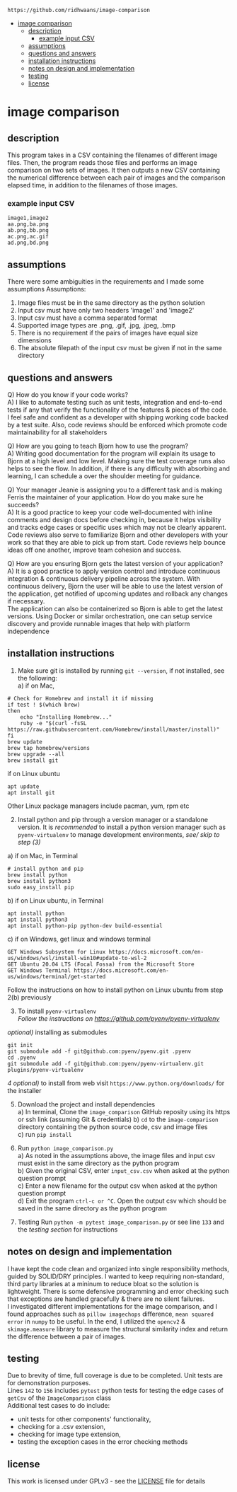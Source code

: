 `https://github.com/ridhwaans/image-comparison`
- [image comparison](#image-comparison)
  * [description](#description)
    + [example input CSV](#example-input-csv)
  * [assumptions](#assumptions)
  * [questions and answers](#questions-and-answers)
  * [installation instructions](#installation-instructions)
  * [notes on design and implementation](#notes-on-design-and-implementation)
  * [testing](#testing)
  * [license](#license)

# image comparison

## description
This program takes in a CSV containing the filenames of different image files. Then, the program reads those files and performs an image comparison on two sets of images. It then outputs a new CSV containing the numerical difference between each pair of images and the comparison elapsed time, in addition to the filenames of those images.

### example input CSV
```
image1,image2
aa.png,ba.png
ab.png,bb.png
ac.png,ac.gif
ad.png,bd.png
```

## assumptions
There were some ambiguities in the requirements and I made some assumptions
Assumptions:
1) Image files must be in the same directory as the python solution
2) Input csv must have only two headers 'image1' and 'image2'
3) Input csv must have a comma separated format
4) Supported image types are .png, .gif, .jpg, .jpeg, .bmp
5) There is no requirement if the pairs of images have equal size dimensions
6) The absolute filepath of the input csv must be given if not in the same directory 

## questions and answers

Q) How do you know if your code works?  
A) I like to automate testing such as unit tests, integration and end-to-end tests if any that verify the functionality of the features & pieces of the code. I feel safe and confident as a developer with shipping working code backed by a test suite. Also, code reviews should be enforced which promote code maintainability for all stakeholders 

Q) How are you going to teach Bjorn how to use the program?  
A) Writing good documentation for the program will explain its usage to Bjorn at a high level and low level. Making sure the test coverage runs also helps to see the flow. In addition, if there is any difficulty with absorbing and learning, I can schedule a over the shoulder meeting for guidance. 

Q) Your manager Jeanie is assigning you to a different task and is making Ferris the maintainer of your application. How do you make sure he succeeds?  
A) It is a good practice to keep your code well-documented with inline comments and design docs before checking in, because it helps visibility and tracks edge cases or specific uses which may not be clearly apparent. Code reviews also serve to familiarize Bjorn and other developers with your work so that they are able to pick up from start. Code reviews help bounce ideas off one another, improve team cohesion and success.

Q) How are you ensuring Bjorn gets the latest version of your application?  
A) It is a good practice to apply version control and introduce continuous integration & continuous delivery pipeline across the system. With continuous delivery, Bjorn the user will be able to use the latest version of the application, get notified of upcoming updates and rollback any changes if necessary.  
The application can also be containerized so Bjorn is able to get the latest versions. Using Docker or similar orchestration, one can setup service discovery and provide runnable images that help with platform independence  

## installation instructions

1) Make sure git is installed by running `git --version`, if not installed, see the following:  
a) if on Mac,
```
# Check for Homebrew and install it if missing
if test ! $(which brew)
then
	echo "Installing Homebrew..."
	ruby -e "$(curl -fsSL https://raw.githubusercontent.com/Homebrew/install/master/install)"
fi
brew update
brew tap homebrew/versions
brew upgrade --all
brew install git
```
if on Linux ubuntu
```
apt update
apt install git
```
Other Linux package managers include pacman, yum, rpm etc

2) Install python and pip through a version manager or a standalone version. It is *recommended* to install a python version manager such as `pyenv-virtualenv` to manage development environments, *see/ skip to step (3)*

a) if on Mac, in Terminal
```
# install python and pip
brew install python
brew install python3
sudo easy_install pip
```
b) if on Linux ubuntu, in Terminal
```
apt install python
apt install python3
apt install python-pip python-dev build-essential
```
c) if on Windows, get linux and windows terminal
```
GET Windows Subsystem for Linux https://docs.microsoft.com/en-us/windows/wsl/install-win10#update-to-wsl-2
GET Ubuntu 20.04 LTS (Focal Fossa) from the Microsoft Store
GET Windows Terminal https://docs.microsoft.com/en-us/windows/terminal/get-started
```
Follow the instructions on how to install python on Linux ubuntu from step 2(b) previously  

3) To install `pyenv-virtualenv`  
*Follow the instructions on https://github.com/pyenv/pyenv-virtualenv*

*optional)* installing as submodules
```
git init
git submodule add -f git@github.com:pyenv/pyenv.git .pyenv
cd .pyenv
git submodule add -f git@github.com:pyenv/pyenv-virtualenv.git plugins/pyenv-virtualenv
```

*4 optional)* to install from web
visit `https://www.python.org/downloads/` for the installer

5) Download the project and install dependencies  
a) In terminal, Clone the `image_comparison` GitHub reposity using its https or ssh link (assuming Git & credentials)
b) `cd` to the `image-comparison` directory containing the python source code, csv and image files  
c) run `pip install`

6) Run `python image_comparison.py`  
a) As noted in the assumptions above, the image files and input csv must exist in the same directory as the python program  
b) Given the original CSV, enter `input_csv.csv` when asked at the python question prompt  
c) Enter a new filename for the output csv when asked at the python question prompt  
d) Exit the program `ctrl-c or ^C`. Open the output csv which should be saved in the same directory as the python program

7) Testing
Run `python -m pytest image_comparison.py` or see line `133` and the *testing section* for instructions

## notes on design and implementation  
I have kept the code clean and organized into single responsibility methods, guided by SOLID/DRY principles. 
I wanted to keep requiring non-standard, third party libraries at a mininum to reduce bloat so the solution is lightweight. There is some defensive programming and error checking such that exceptions are handled gracefully & there are no silent failures.  
I investigated different implementations for the image comparison, and I found approaches such as `pillow imagechops` difference, `mean squared error` in `numpy` to be useful. In the end, I utilized the `opencv2` & `skimage.measure` library to measure the structural similarity index and return the difference between a pair of images.

## testing  
Due to brevity of time, full coverage is due to be completed. Unit tests are for demonstration purposes.   
Lines `142` to `156` includes `pytest` python tests for testing the edge cases of `getCsv` of the `ImageComparison` class  
Additional test cases to do include:   
- unit tests for other components' functionality,  
- checking for a .csv extension,   
- checking for image type extension,  
- testing the exception cases in the error checking methods  

## license
This work is licensed under GPLv3 - see the [LICENSE](LICENSE) file for details
